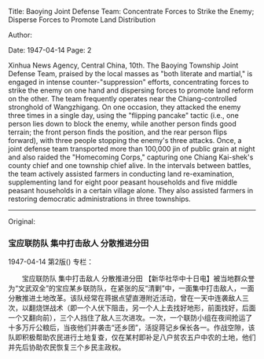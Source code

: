 Title: Baoying Joint Defense Team: Concentrate Forces to Strike the Enemy; Disperse Forces to Promote Land Distribution

Author:

Date: 1947-04-14
Page: 2

Xinhua News Agency, Central China, 10th. The Baoying Township Joint Defense Team, praised by the local masses as "both literate and martial," is engaged in intense counter-"suppression" efforts, concentrating forces to strike the enemy on one hand and dispersing forces to promote land reform on the other. The team frequently operates near the Chiang-controlled stronghold of Wangzhigang. On one occasion, they attacked the enemy three times in a single day, using the "flipping pancake" tactic (i.e., one person lies down to block the enemy, while another person finds good terrain; the front person finds the position, and the rear person flips forward), with three people stopping the enemy's three attacks. Once, a joint defense team transported more than 100,000 jin of public grain at night and also raided the "Homecoming Corps," capturing one Chiang Kai-shek's county chief and one township chief alive. In the intervals between battles, the team actively assisted farmers in conducting land re-examination, supplementing land for eight poor peasant households and five middle peasant households in a certain village alone. They also assisted farmers in restoring democratic administrations in three townships.



<hr /> 

Original: 


### 宝应联防队  集中打击敌人  分散推进分田

1947-04-14
第2版()
专栏：

　　宝应联防队
    集中打击敌人
    分散推进分田
    【新华社华中十日电】被当地群众誉为“文武双全”的宝应某乡联防队，在紧张的反“清剿”中，一面集中打击敌人，一面分散推进土地改革。该队经常在蒋据点望直港附近活动，曾在一天中连袭敌人三次，以翻烧饼战术（即一个人伏下阻击，另一个人上去找好地形，前面找好，后面一个又翻向前），三个人挡住了敌人三次进攻。一次，一个联防小组在夜间抢运了十多万斤公粮后，当夜他们并袭击“还乡团”，活捉蒋记乡保长各一。作战空隙，该队即积极帮助农民进行土地复查，仅在某村即补足八户贫农五户中农的土地，他们并先后协助农民恢复三个乡民主政权。

